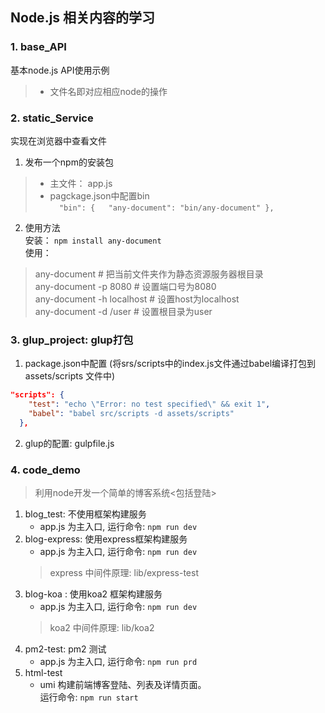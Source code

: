 ## Node.js 相关内容的学习

### 1. base_API
 基本node.js API使用示例  
> - 文件名即对应相应node的操作

### 2. static_Service
实现在浏览器中查看文件
1.  发布一个npm的安装包  
> - 主文件： app.js  
> - pagckage.json中配置bin  
> `  "bin": {  
    "any-document": "bin/any-document"
  },`

2.  使用方法  
安装： 
`
npm install any-document
`  
使用：
> any-document # 把当前文件夹作为静态资源服务器根目录  
any-document -p 8080 # 设置端口号为8080  
any-document -h localhost # 设置host为localhost  
any-document -d /user # 设置根目录为user

### 3. glup_project: glup打包
1. package.json中配置  (将srs/scripts中的index.js文件通过babel编译打包到assets/scripts 文件中)
```json
"scripts": {
    "test": "echo \"Error: no test specified\" && exit 1",
    "babel": "babel src/scripts -d assets/scripts"
  },
```
2. glup的配置: gulpfile.js
### 4. code_demo 
> 利用node开发一个简单的博客系统<包括登陆>  
1. blog_test: 不使用框架构建服务   
    * app.js 为主入口, 运行命令: `npm run dev`  
2. blog-express: 使用express框架构建服务  
    * app.js 为主入口, 运行命令: `npm run dev`    
    > express 中间件原理: lib/express-test  
3. blog-koa : 使用koa2 框架构建服务  
    * app.js 为主入口, 运行命令: `npm run dev`    
    > koa2 中间件原理: lib/koa2   
4. pm2-test: pm2 测试  
    * app.js 为主入口, 运行命令: `npm run prd`    
5. html-test 
    * umi 构建前端博客登陆、列表及详情页面。  
 运行命令: `npm run start`    

  
    
